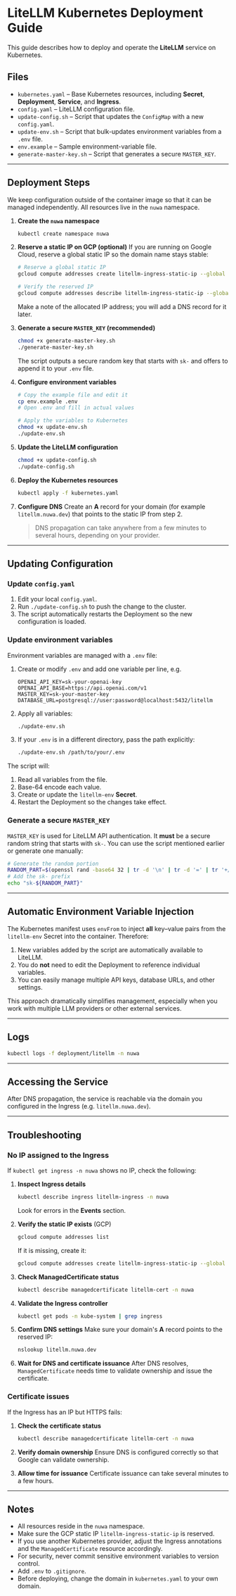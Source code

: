 # LiteLLM Kubernetes Deployment Guide

This guide describes how to deploy and operate the **LiteLLM** service on Kubernetes.

## Files

- `kubernetes.yaml` – Base Kubernetes resources, including **Secret**, **Deployment**, **Service**, and **Ingress**.
- `config.yaml` – LiteLLM configuration file.
- `update-config.sh` – Script that updates the `ConfigMap` with a new `config.yaml`.
- `update-env.sh` – Script that bulk-updates environment variables from a `.env` file.
- `env.example` – Sample environment-variable file.
- `generate-master-key.sh` – Script that generates a secure `MASTER_KEY`.

---

## Deployment Steps

We keep configuration outside of the container image so that it can be managed independently. All resources live in the `nuwa` namespace.

1. **Create the `nuwa` namespace**
   ```bash
   kubectl create namespace nuwa
   ```

2. **Reserve a static IP on GCP (optional)**
   If you are running on Google Cloud, reserve a global static IP so the domain name stays stable:
   ```bash
   # Reserve a global static IP
   gcloud compute addresses create litellm-ingress-static-ip --global

   # Verify the reserved IP
   gcloud compute addresses describe litellm-ingress-static-ip --global
   ```
   Make a note of the allocated IP address; you will add a DNS record for it later.

3. **Generate a secure `MASTER_KEY` (recommended)**
   ```bash
   chmod +x generate-master-key.sh
   ./generate-master-key.sh
   ```
   The script outputs a secure random key that starts with `sk-` and offers to append it to your `.env` file.

4. **Configure environment variables**
   ```bash
   # Copy the example file and edit it
   cp env.example .env
   # Open .env and fill in actual values

   # Apply the variables to Kubernetes
   chmod +x update-env.sh
   ./update-env.sh
   ```

5. **Update the LiteLLM configuration**
   ```bash
   chmod +x update-config.sh
   ./update-config.sh
   ```

6. **Deploy the Kubernetes resources**
   ```bash
   kubectl apply -f kubernetes.yaml
   ```

7. **Configure DNS**
   Create an **A** record for your domain (for example `litellm.nuwa.dev`) that points to the static IP from step 2.

   > DNS propagation can take anywhere from a few minutes to several hours, depending on your provider.

---

## Updating Configuration

### Update `config.yaml`

1. Edit your local `config.yaml`.
2. Run `./update-config.sh` to push the change to the cluster.
3. The script automatically restarts the Deployment so the new configuration is loaded.

### Update environment variables

Environment variables are managed with a `.env` file:

1. Create or modify `.env` and add one variable per line, e.g.
   ```
   OPENAI_API_KEY=sk-your-openai-key
   OPENAI_API_BASE=https://api.openai.com/v1
   MASTER_KEY=sk-your-master-key
   DATABASE_URL=postgresql://user:password@localhost:5432/litellm
   ```
2. Apply all variables:
   ```bash
   ./update-env.sh
   ```
3. If your `.env` is in a different directory, pass the path explicitly:
   ```bash
   ./update-env.sh /path/to/your/.env
   ```

The script will:
1. Read all variables from the file.
2. Base-64 encode each value.
3. Create or update the `litellm-env` **Secret**.
4. Restart the Deployment so the changes take effect.

### Generate a secure `MASTER_KEY`

`MASTER_KEY` is used for LiteLLM API authentication. It **must** be a secure random string that starts with `sk-`. You can use the script mentioned earlier or generate one manually:

```bash
# Generate the random portion
RANDOM_PART=$(openssl rand -base64 32 | tr -d '\n' | tr -d '=' | tr '+/' '-_' | cut -c 1-48)
# Add the sk- prefix
echo "sk-${RANDOM_PART}"
```

---

## Automatic Environment Variable Injection

The Kubernetes manifest uses `envFrom` to inject **all** key–value pairs from the `litellm-env` Secret into the container. Therefore:

1. New variables added by the script are automatically available to LiteLLM.
2. You do **not** need to edit the Deployment to reference individual variables.
3. You can easily manage multiple API keys, database URLs, and other settings.

This approach dramatically simplifies management, especially when you work with multiple LLM providers or other external services.

---

## Logs

```bash
kubectl logs -f deployment/litellm -n nuwa
```

---

## Accessing the Service

After DNS propagation, the service is reachable via the domain you configured in the Ingress (e.g. `litellm.nuwa.dev`).

---

## Troubleshooting

### No IP assigned to the Ingress

If `kubectl get ingress -n nuwa` shows no IP, check the following:

1. **Inspect Ingress details**
   ```bash
   kubectl describe ingress litellm-ingress -n nuwa
   ```
   Look for errors in the **Events** section.

2. **Verify the static IP exists** (GCP)
   ```bash
   gcloud compute addresses list
   ```
   If it is missing, create it:
   ```bash
   gcloud compute addresses create litellm-ingress-static-ip --global
   ```

3. **Check ManagedCertificate status**
   ```bash
   kubectl describe managedcertificate litellm-cert -n nuwa
   ```

4. **Validate the Ingress controller**
   ```bash
   kubectl get pods -n kube-system | grep ingress
   ```

5. **Confirm DNS settings**
   Make sure your domain's **A** record points to the reserved IP:
   ```bash
   nslookup litellm.nuwa.dev
   ```

6. **Wait for DNS and certificate issuance**
   After DNS resolves, `ManagedCertificate` needs time to validate ownership and issue the certificate.

### Certificate issues

If the Ingress has an IP but HTTPS fails:

1. **Check the certificate status**
   ```bash
   kubectl describe managedcertificate litellm-cert -n nuwa
   ```

2. **Verify domain ownership**
   Ensure DNS is configured correctly so that Google can validate ownership.

3. **Allow time for issuance**
   Certificate issuance can take several minutes to a few hours.

---

## Notes

- All resources reside in the `nuwa` namespace.
- Make sure the GCP static IP `litellm-ingress-static-ip` is reserved.
- If you use another Kubernetes provider, adjust the Ingress annotations and the `ManagedCertificate` resource accordingly.
- For security, never commit sensitive environment variables to version control.
- Add `.env` to `.gitignore`.
- Before deploying, change the domain in `kubernetes.yaml` to your own domain.

